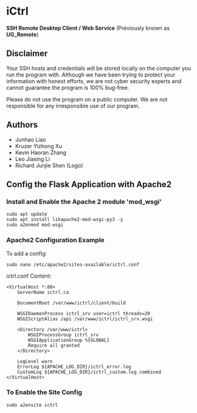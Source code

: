 # iCtrl

**SSH Remote Desktop Client / Web Service** (Previously known as **UG_Remote**)

## Disclaimer
Your SSH hosts and credentials will be stored locally on the computer you run the program with. 
Although we have been trying to protect your information with honest efforts, we are not cyber security experts and cannot guarantee the program is 100% bug-free. 

Please do not use the program on a public computer. 
We are not responsible for any irresponsible use of our program. 

## Authors
- Junhao Liao
- Kruzer Yizhong Xu
- Kevin Haoran Zhang
- Leo Jiaxing Li
- Richard Junjie Shen (Logo)



## Config the Flask Application with Apache2

### Install and Enable the Apache 2 module 'mod_wsgi'

```
sudo apt update
sudo apt install libapache2-mod-wsgi-py3 -y
sudo a2enmod mod-wsgi
```

### Apache2 Configuration Example

To add a config:

```
sudo nano /etc/apache2/sites-available/ictrl.conf
```

ictrl.conf Content:

```
<VirtualHost *:80>
    ServerName ictrl.ca

    DocumentRoot /var/www/ictrl/client/build

    WSGIDaemonProcess ictrl_srv user=ictrl threads=20
    WSGIScriptAlias /api /var/www/ictrl/ictrl_srv.wsgi

    <Directory /var/www/ictrl>
        WSGIProcessGroup ictrl_srv
        WSGIApplicationGroup %{GLOBAL}
        Require all granted
    </Directory>

    LogLevel warn
    ErrorLog ${APACHE_LOG_DIR}/ictrl_error.log
    CustomLog ${APACHE_LOG_DIR}/ictrl_custom.log combined
</VirtualHost>
```

### To Enable the Site Config

```
sudo a2ensite ictrl
```
